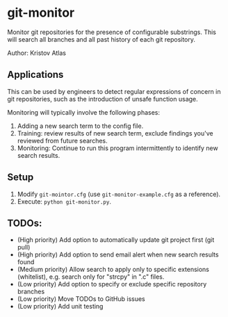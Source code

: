 # git-monitor
Monitor git repositories for the presence of configurable substrings. This will search all branches and all past history of each git repository.

Author: Kristov Atlas

## Applications

This can be used by engineers to detect regular expressions of concern in git repositories, such as the introduction of unsafe function usage.

Monitoring will typically involve the following phases:

1. Adding a new search term to the config file.
2. Training: review results of new search term, exclude findings you've reviewed from future searches.
3. Monitoring: Continue to run this program intermittently to identify new search results.

## Setup

1. Modify ```git-mointor.cfg``` (use ```git-monitor-example.cfg``` as a reference).
2. Execute: ```python git-monitor.py```.

## TODOs:

  * (High priority) Add option to automatically update git project first (git pull)
  * (High priority) Add option to send email alert when new search results found
  * (Medium priority) Allow search to apply only to specific extensions (whitelist), e.g. search only for "strcpy" in ".c" files.
  * (Low priority) Add option to specify or exclude specific repository branches
  * (Low priority) Move TODOs to GitHub issues
  * (Low priority) Add unit testing